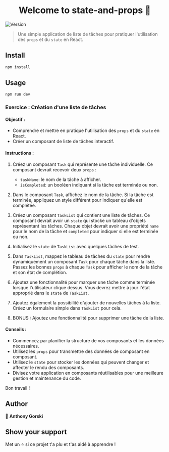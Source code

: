 <h1 align="center">Welcome to state-and-props 👋</h1>
<p>
  <img alt="Version" src="https://img.shields.io/badge/version-1.0.0-blue.svg?cacheSeconds=2592000" />
</p>

> Une simple application de liste de tâches pour pratiquer l'utilisation des `props` et du `state` en React.

## Install

```sh
npm install
```

## Usage

```sh
npm run dev
```

### Exercice : Création d'une liste de tâches

#### Objectif :

-   Comprendre et mettre en pratique l'utilisation des `props` et du `state` en React.
-   Créer un composant de liste de tâches interactif.

#### Instructions :

1. Créez un composant `Task` qui représente une tâche individuelle. Ce composant devrait recevoir deux `props` :

    - `taskName`: le nom de la tâche à afficher.
    - `isCompleted`: un booléen indiquant si la tâche est terminée ou non.

2. Dans le composant `Task`, affichez le nom de la tâche. Si la tâche est terminée, appliquez un style différent pour indiquer qu'elle est complétée.

3. Créez un composant `TaskList` qui contient une liste de tâches. Ce composant devrait avoir un `state` qui stocke un tableau d'objets représentant les tâches. Chaque objet devrait avoir une propriété `name` pour le nom de la tâche et `completed` pour indiquer si elle est terminée ou non.

4. Initialisez le `state` de `TaskList` avec quelques tâches de test.

5. Dans `TaskList`, mappez le tableau de tâches du `state` pour rendre dynamiquement un composant `Task` pour chaque tâche dans la liste. Passez les bonnes `props` à chaque `Task` pour afficher le nom de la tâche et son état de complétion.

6. Ajoutez une fonctionnalité pour marquer une tâche comme terminée lorsque l'utilisateur clique dessus. Vous devrez mettre à jour l'état approprié dans le `state` de `TaskList`.

7. Ajoutez également la possibilité d'ajouter de nouvelles tâches à la liste. Créez un formulaire simple dans `TaskList` pour cela.

8. BONUS : Ajoutez une fonctionnalité pour supprimer une tâche de la liste.

#### Conseils :

-   Commencez par planifier la structure de vos composants et les données nécessaires.
-   Utilisez les `props` pour transmettre des données de composant en composant.
-   Utilisez le `state` pour stocker les données qui peuvent changer et affecter le rendu des composants.
-   Divisez votre application en composants réutilisables pour une meilleure gestion et maintenance du code.

Bon travail !

## Author

👤 **Anthony Gorski**

## Show your support

Met un ⭐️ si ce projet t'a plu et t'as aidé à apprendre !
